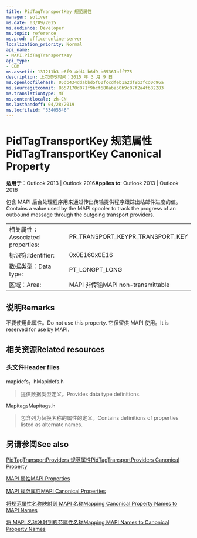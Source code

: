 ```yaml
---
title: PidTagTransportKey 规范属性
manager: soliver
ms.date: 03/09/2015
ms.audience: Developer
ms.topic: reference
ms.prod: office-online-server
localization_priority: Normal
api_name:
- MAPI.PidTagTransportKey
api_type:
- COM
ms.assetid: 131211b3-e6f9-4dd4-b6d9-b65361bff775
description: 上次修改时间：2015 年 3 月 9 日
ms.openlocfilehash: 05db434ddabbd5f60fccdfeb1a2df8b3fcd0d96a
ms.sourcegitcommit: 8657170d071f9bcf680aba50b9c07f2a4fb82283
ms.translationtype: MT
ms.contentlocale: zh-CN
ms.lasthandoff: 04/28/2019
ms.locfileid: "33405546"
---
```

# <a name="pidtagtransportkey-canonical-property"></a><span data-ttu-id="22b48-103">PidTagTransportKey 规范属性</span><span class="sxs-lookup"><span data-stu-id="22b48-103">PidTagTransportKey Canonical Property</span></span>

  
  
<span data-ttu-id="22b48-104">**适用于**：Outlook 2013 | Outlook 2016</span><span class="sxs-lookup"><span data-stu-id="22b48-104">**Applies to**: Outlook 2013 | Outlook 2016</span></span> 
  
<span data-ttu-id="22b48-105">包含 MAPI 后台处理程序用来通过传出传输提供程序跟踪出站邮件进度的值。</span><span class="sxs-lookup"><span data-stu-id="22b48-105">Contains a value used by the MAPI spooler to track the progress of an outbound message through the outgoing transport providers.</span></span>
  
|||
|:-----|:-----|
|<span data-ttu-id="22b48-106">相关属性：</span><span class="sxs-lookup"><span data-stu-id="22b48-106">Associated properties:</span></span>  <br/> |<span data-ttu-id="22b48-107">PR_TRANSPORT_KEY</span><span class="sxs-lookup"><span data-stu-id="22b48-107">PR_TRANSPORT_KEY</span></span>  <br/> |
|<span data-ttu-id="22b48-108">标识符:</span><span class="sxs-lookup"><span data-stu-id="22b48-108">Identifier:</span></span>  <br/> |<span data-ttu-id="22b48-109">0x0E16</span><span class="sxs-lookup"><span data-stu-id="22b48-109">0x0E16</span></span>  <br/> |
|<span data-ttu-id="22b48-110">数据类型：</span><span class="sxs-lookup"><span data-stu-id="22b48-110">Data type:</span></span>  <br/> |<span data-ttu-id="22b48-111">PT_LONG</span><span class="sxs-lookup"><span data-stu-id="22b48-111">PT_LONG</span></span>  <br/> |
|<span data-ttu-id="22b48-112">区域：</span><span class="sxs-lookup"><span data-stu-id="22b48-112">Area:</span></span>  <br/> |<span data-ttu-id="22b48-113">MAPI 非传输</span><span class="sxs-lookup"><span data-stu-id="22b48-113">MAPI non-transmittable</span></span>  <br/> |
   
## <a name="remarks"></a><span data-ttu-id="22b48-114">说明</span><span class="sxs-lookup"><span data-stu-id="22b48-114">Remarks</span></span>

<span data-ttu-id="22b48-115">不要使用此属性。</span><span class="sxs-lookup"><span data-stu-id="22b48-115">Do not use this property.</span></span> <span data-ttu-id="22b48-116">它保留供 MAPI 使用。</span><span class="sxs-lookup"><span data-stu-id="22b48-116">It is reserved for use by MAPI.</span></span>
  
## <a name="related-resources"></a><span data-ttu-id="22b48-117">相关资源</span><span class="sxs-lookup"><span data-stu-id="22b48-117">Related resources</span></span>

### <a name="header-files"></a><span data-ttu-id="22b48-118">头文件</span><span class="sxs-lookup"><span data-stu-id="22b48-118">Header files</span></span>

<span data-ttu-id="22b48-119">mapidefs。h</span><span class="sxs-lookup"><span data-stu-id="22b48-119">Mapidefs.h</span></span>
  
> <span data-ttu-id="22b48-120">提供数据类型定义。</span><span class="sxs-lookup"><span data-stu-id="22b48-120">Provides data type definitions.</span></span>
    
<span data-ttu-id="22b48-121">Mapitags</span><span class="sxs-lookup"><span data-stu-id="22b48-121">Mapitags.h</span></span>
  
> <span data-ttu-id="22b48-122">包含列为替换名称的属性的定义。</span><span class="sxs-lookup"><span data-stu-id="22b48-122">Contains definitions of properties listed as alternate names.</span></span>
    
## <a name="see-also"></a><span data-ttu-id="22b48-123">另请参阅</span><span class="sxs-lookup"><span data-stu-id="22b48-123">See also</span></span>



[<span data-ttu-id="22b48-124">PidTagTransportProviders 规范属性</span><span class="sxs-lookup"><span data-stu-id="22b48-124">PidTagTransportProviders Canonical Property</span></span>](pidtagtransportproviders-canonical-property.md)


[<span data-ttu-id="22b48-125">MAPI 属性</span><span class="sxs-lookup"><span data-stu-id="22b48-125">MAPI Properties</span></span>](mapi-properties.md)
  
[<span data-ttu-id="22b48-126">MAPI 规范属性</span><span class="sxs-lookup"><span data-stu-id="22b48-126">MAPI Canonical Properties</span></span>](mapi-canonical-properties.md)
  
[<span data-ttu-id="22b48-127">将规范属性名称映射到 MAPI 名称</span><span class="sxs-lookup"><span data-stu-id="22b48-127">Mapping Canonical Property Names to MAPI Names</span></span>](mapping-canonical-property-names-to-mapi-names.md)
  
[<span data-ttu-id="22b48-128">将 MAPI 名称映射到规范属性名称</span><span class="sxs-lookup"><span data-stu-id="22b48-128">Mapping MAPI Names to Canonical Property Names</span></span>](mapping-mapi-names-to-canonical-property-names.md)

